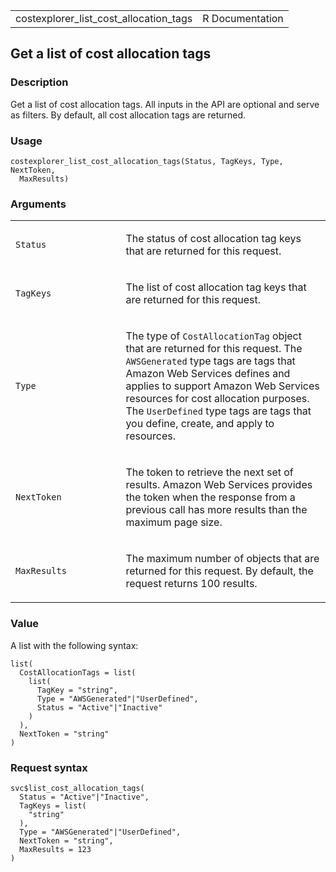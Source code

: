 <table style="width: 100%;">
<tbody>
<tr class="odd">
<td>costexplorer_list_cost_allocation_tags</td>
<td style="text-align: right;">R Documentation</td>
</tr>
</tbody>
</table>

## Get a list of cost allocation tags

### Description

Get a list of cost allocation tags. All inputs in the API are optional
and serve as filters. By default, all cost allocation tags are returned.

### Usage

    costexplorer_list_cost_allocation_tags(Status, TagKeys, Type, NextToken,
      MaxResults)

### Arguments

<table>
<colgroup>
<col style="width: 35%" />
<col style="width: 65%" />
</colgroup>
<tbody>
<tr class="odd">
<td><code
id="costexplorer_list_cost_allocation_tags_:_Status">Status</code></td>
<td><p>The status of cost allocation tag keys that are returned for this
request.</p></td>
</tr>
<tr class="even">
<td><code
id="costexplorer_list_cost_allocation_tags_:_TagKeys">TagKeys</code></td>
<td><p>The list of cost allocation tag keys that are returned for this
request.</p></td>
</tr>
<tr class="odd">
<td><code
id="costexplorer_list_cost_allocation_tags_:_Type">Type</code></td>
<td><p>The type of <code>CostAllocationTag</code> object that are
returned for this request. The <code>AWSGenerated</code> type tags are
tags that Amazon Web Services defines and applies to support Amazon Web
Services resources for cost allocation purposes. The
<code>UserDefined</code> type tags are tags that you define, create, and
apply to resources.</p></td>
</tr>
<tr class="even">
<td><code
id="costexplorer_list_cost_allocation_tags_:_NextToken">NextToken</code></td>
<td><p>The token to retrieve the next set of results. Amazon Web
Services provides the token when the response from a previous call has
more results than the maximum page size.</p></td>
</tr>
<tr class="odd">
<td><code
id="costexplorer_list_cost_allocation_tags_:_MaxResults">MaxResults</code></td>
<td><p>The maximum number of objects that are returned for this request.
By default, the request returns 100 results.</p></td>
</tr>
</tbody>
</table>

### Value

A list with the following syntax:

    list(
      CostAllocationTags = list(
        list(
          TagKey = "string",
          Type = "AWSGenerated"|"UserDefined",
          Status = "Active"|"Inactive"
        )
      ),
      NextToken = "string"
    )

### Request syntax

    svc$list_cost_allocation_tags(
      Status = "Active"|"Inactive",
      TagKeys = list(
        "string"
      ),
      Type = "AWSGenerated"|"UserDefined",
      NextToken = "string",
      MaxResults = 123
    )
